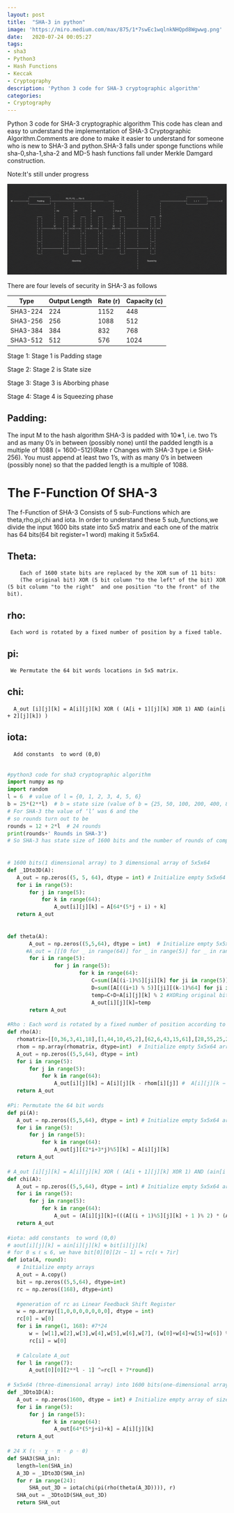 ```yaml
---
layout: post
title:  "SHA-3 in python"
image: 'https://miro.medium.com/max/875/1*7swEc1wqlnkNHQpd8Wgwwg.png'
date:   2020-07-24 00:05:27
tags:
- sha3
- Python3
- Hash Functions
- Keccak
- Cryptography
description: 'Python 3 code for SHA-3 cryptographic algorithm'
categories:
- Cryptography
---
```


Python 3 code for SHA-3 cryptographic algorithm
This code has clean and easy to understand the implementation of SHA-3 Cryptographic Algorithm.Comments are done to make it easier to understand for someone who is new to SHA-3 and python.SHA-3 falls under sponge functions while sha-0,sha-1,sha-2 and MD-5 hash functions fall under Merkle Damgard construction.

Note:It's still under progress

![SHA-3 High Level Overview](https://github.com/TheLeopardsH/SHA3-Python-3-/blob/master/SHA3.png)

There are four levels of security in SHA-3 as follows

| Type        |  Output Length   |  Rate (r)     |    Capacity (c)   |
| ----------- |  --------------- | ------------- |  ---------------  | 
| SHA3-224    |       224        |    1152       |       448         |
| SHA3-256    |       256        |    1088       |       512         |
| SHA3-384    |       384        |     832       |       768         |
| SHA3-512    |       512        |     576       |      1024         |

Stage 1:
       Stage 1 is Padding stage
       
Stage 2:
       Stage 2 is State size
 
Stage 3:
       Stage 3 is Aborbing phase
       
Stage 4:
       Stage 4 is Squeezing phase

## Padding:
The input M to the hash algorithm SHA-3 is padded with 10∗1, i.e. two 1’s and as many 0’s in between (possibly none) until the padded length is a multiple of 1088 (= 1600−512)(Rate r Changes with SHA-3 type i.e SHA-256). You must append at least two 1’s, with as many 0’s in between (possibly none) so that the padded length is a multiple of 1088.


# The F-Function Of SHA-3
The f-Function of SHA-3 Consists of 5 sub-Functions which are theta,rho,pi,chi and iota.
In order to understand these 5 sub_functions,we divide the input 1600 bits state into 5x5 matrix and each one of the matrix has 64 bits(64 bit register=1 word) making it 5x5x64.

## Theta:
        Each of 1600 state bits are replaced by the XOR sum of 11 bits:
        (The original bit) XOR (5 bit column "to the left" of the bit) XOR  (5 bit column "to the right"  and one position "to the front" of the bit).
## rho:
     Each word is rotated by a fixed number of position by a fixed table.
     
## pi:
     We Permutate the 64 bit words locations in 5x5 matrix.
  
 
##  chi:
       
      A_out [i][j][k] = A[i][j][k] XOR ( (A[i + 1][j][k] XOR 1) AND (ain[i + 2][j][k]) )
    
## iota:
      Add constants  to word (0,0)
      
      
 ```python
 
#python3 code for sha3 cryptographic algorithm
import numpy as np
import random
l = 6  # value of l = {0, 1, 2, 3, 4, 5, 6}
b = 25*(2**l)  # b = state size (value of b = {25, 50, 100, 200, 400, 800, 1600} )
# For SHA-3 the value of ‘l’ was 6 and the
# so rounds turn out to be
rounds = 12 + 2*l  # 24 rounds
print(rounds+' Rounds in SHA-3')
# So SHA-3 has state size of 1600 bits and the number of rounds of computations will be 24


# 1600 bits(1 dimensional array) to 3 dimensional array of 5x5x64
def _1Dto3D(A):
    A_out = np.zeros((5, 5, 64), dtype = int) # Initialize empty 5x5x64 array
    for i in range(5):
        for j in range(5):
            for k in range(64):
                A_out[i][j][k] = A[64*(5*j + i) + k]
    return A_out


def theta(A):
        A_out = np.zeros((5,5,64), dtype = int)  # Initialize empty 5x5x64 array
       #A_out = [[[0 for _ in range(64)] for _ in range(5)] for _ in range(5)] #without numpy
        for i in range(5):
                for j in range(5):
                        for k in range(64):
                            C=sum([A[(i-1)%5][ji][k] for ji in range(5)]) % 2 # XOR=mod2 5 bit column "to the left" of the original bit
                            D=sum([A[((i+1) % 5)][ji][(k-1)%64] for ji in range(5)]) % 2 #XOR=mod2 5 bit column "to the right"  and one position "to the front" of the original bit
                            temp=C+D+A[i][j][k] % 2 #XORing original bit with A and B
                            A_out[i][j][k]=temp
        return A_out

#Rho : Each word is rotated by a fixed number of position according to table.
def rho(A):
    rhomatrix=[[0,36,3,41,18],[1,44,10,45,2],[62,6,43,15,61],[28,55,25,21,56],[27,20,39,8,14]]
    rhom = np.array(rhomatrix, dtype=int)  # Initialize empty 5x5x64 array
    A_out = np.zeros((5,5,64), dtype = int)
    for i in range(5):
        for j in range(5):
            for k in range(64):
                A_out[i][j][k] = A[i][j][k - rhom[i][j]] #  A[i][j][k − (t + 1)(t + 2)/2] so here rhom[i][j] Use lookup table to "calculate" (t + 1)(t + 2)/2
    return A_out

#Pi: Permutate the 64 bit words
def pi(A):
    A_out = np.zeros((5,5,64), dtype = int) # Initialize empty 5x5x64 array
    for i in range(5):
        for j in range(5):
            for k in range(64):
                A_out[j][(2*i+3*j)%5][k] = A[i][j][k]
    return A_out

# A_out [i][j][k] = A[i][j][k] XOR ( (A[i + 1][j][k] XOR 1) AND (ain[i + 2][j][k]) )
def chi(A):
    A_out = np.zeros((5,5,64), dtype = int) # Initialize empty 5x5x64 array
    for i in range(5):
        for j in range(5):
            for k in range(64):
                A_out = (A[i][j][k]+(((A[(i + 1)%5][j][k] + 1 )% 2) * (A[(i + 2)%5][j][k]))) % 2
    return A_out

#iota: add constants  to word (0,0)
# aout[i][j][k] = ain[i][j][k] ⊕ bit[i][j][k]
# for 0 ≤ ℓ ≤ 6, we have bit[0][0][2ℓ − 1] = rc[ℓ + 7ir]
def iota(A, round):
    # Initialize empty arrays
    A_out = A.copy()
    bit = np.zeros((5,5,64), dtype=int)
    rc = np.zeros((168), dtype=int)

    #generation of rc as Linear Feedback Shift Register
    w = np.array([1,0,0,0,0,0,0,0], dtype = int)
    rc[0] = w[0]
    for i in range(1, 168): #7*24
        w = [w[1],w[2],w[3],w[4],w[5],w[6],w[7], (w[0]+w[4]+w[5]+w[6]) % 2]
        rc[i] = w[0]

    # Calculate A_out
    for l in range(7):
        A_out[0][0][2**l - 1] ^=rc[l + 7*round])

# 5x5x64 (three-dimensional array) into 1600 bits(one-dimensional array)
def _3Dto1D(A):
    A_out = np.zeros(1600, dtype = int) # Initialize empty array of size 1600
    for i in range(5):
        for j in range(5):
            for k in range(64):
                A_out[64*(5*j+i)+k] = A[i][j][k]
    return A_out

# 24 X (ι ◦ χ ◦ π ◦ ρ ◦ θ)
def SHA3(SHA_in):
    length=len(SHA_in)
    A_3D = _1Dto3D(SHA_in)
    for r in range(24):
        SHA_out_3D = iota(chi(pi(rho(theta(A_3D)))), r)
    SHA_out = _3Dto1D(SHA_out_3D)
    return SHA_out
 ```
      
